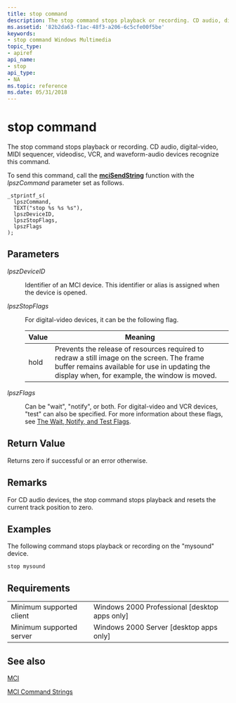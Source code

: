 ```yaml
---
title: stop command
description: The stop command stops playback or recording. CD audio, digital-video, MIDI sequencer, videodisc, VCR, and waveform-audio devices recognize this command.
ms.assetid: '82b2da63-f1ac-48f3-a206-6c5cfe00f5be'
keywords:
- stop command Windows Multimedia
topic_type:
- apiref
api_name:
- stop
api_type:
- NA
ms.topic: reference
ms.date: 05/31/2018
---
```


# stop command

The stop command stops playback or recording. CD audio, digital-video, MIDI sequencer, videodisc, VCR, and waveform-audio devices recognize this command.

To send this command, call the [**mciSendString**](https://msdn.microsoft.com/library/Dd757161(v=VS.85).aspx) function with the *lpszCommand* parameter set as follows.

``` syntax
_stprintf_s(
  lpszCommand, 
  TEXT("stop %s %s %s"), 
  lpszDeviceID, 
  lpszStopFlags, 
  lpszFlags
); 
```

## Parameters

<dl> <dt>

<span id="lpszDeviceID"></span><span id="lpszdeviceid"></span><span id="LPSZDEVICEID"></span>*lpszDeviceID*
</dt> <dd>

Identifier of an MCI device. This identifier or alias is assigned when the device is opened.

</dd> <dt>

<span id="lpszStopFlags"></span><span id="lpszstopflags"></span><span id="LPSZSTOPFLAGS"></span>*lpszStopFlags*
</dt> <dd>

For digital-video devices, it can be the following flag.



| Value | Meaning                                                                                                                                                                                      |
|-------|----------------------------------------------------------------------------------------------------------------------------------------------------------------------------------------------|
| hold  | Prevents the release of resources required to redraw a still image on the screen. The frame buffer remains available for use in updating the display when, for example, the window is moved. |



 

</dd> <dt>

<span id="lpszFlags"></span><span id="lpszflags"></span><span id="LPSZFLAGS"></span>*lpszFlags*
</dt> <dd>

Can be "wait", "notify", or both. For digital-video and VCR devices, "test" can also be specified. For more information about these flags, see [The Wait, Notify, and Test Flags](the-wait-notify-and-test-flags.md).

</dd> </dl>

## Return Value

Returns zero if successful or an error otherwise.

## Remarks

For CD audio devices, the stop command stops playback and resets the current track position to zero.

## Examples

The following command stops playback or recording on the "mysound" device.

``` syntax
stop mysound
```

## Requirements



|                                     |                                                            |
|-------------------------------------|------------------------------------------------------------|
| Minimum supported client<br/> | Windows 2000 Professional \[desktop apps only\]<br/> |
| Minimum supported server<br/> | Windows 2000 Server \[desktop apps only\]<br/>       |



## See also

<dl> <dt>

[MCI](mci.md)
</dt> <dt>

[MCI Command Strings](mci-command-strings.md)
</dt> </dl>

 

 





